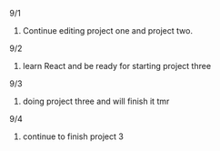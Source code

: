 9/1
1. Continue editing project one and project two.

9/2
1. learn React and be ready for starting project three

9/3
1. doing project three and will finish it tmr

9/4
1. continue to finish project 3
